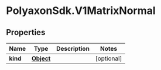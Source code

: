 # PolyaxonSdk.V1MatrixNormal

## Properties

Name | Type | Description | Notes
------------ | ------------- | ------------- | -------------
**kind** | [**Object**](.md) |  | [optional] 


